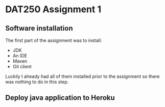 # DAT250 Assignment 1

## Software installation

The first part of the assignment was to install:
* JDK
* An IDE
* Maven
* Git client

Luckily I already had all of them installed prior to the assignment so there was nothing to do in this step. 

## Deploy java application to Heroku

